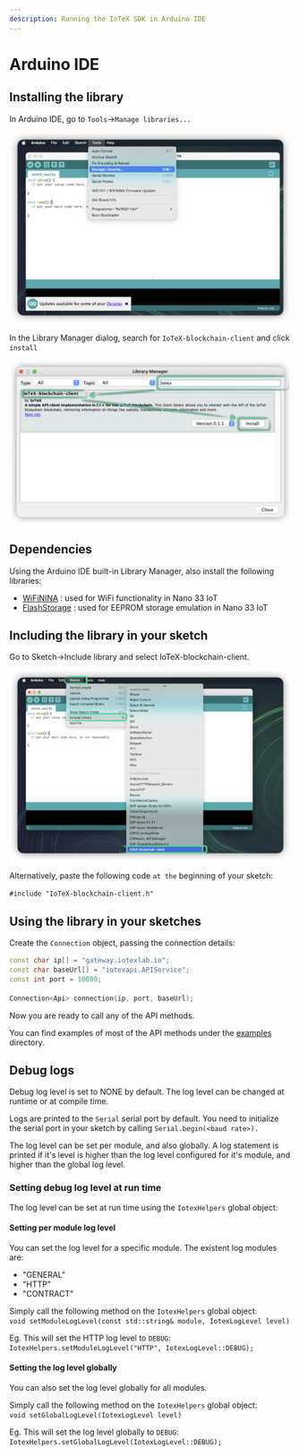 ```yaml
---
description: Running the IoTeX SDK in Arduino IDE
---
```


# Arduino IDE

## Installing the library

In Arduino IDE, go to `Tools`->`Manage libraries...`

![](<../../../.gitbook/assets/image (83) (1) (1).png>)

In the Library Manager dialog, search for `IoTeX-blockchain-client` and click `install`&#x20;

![](<../../../.gitbook/assets/image (81) (1).png>)

## Dependencies

Using the Arduino IDE built-in Library Manager, also install the following libraries:

* [WiFiNINA](https://github.com/arduino-libraries/WiFiNINA) : used for WiFi functionality in Nano 33 IoT
* [FlashStorage](https://github.com/cmaglie/FlashStorage) : used for EEPROM storage emulation in Nano 33 IoT

## Including the library in your sketch

Go to Sketch->Include library and select IoTeX-blockchain-client.

![](<../../../.gitbook/assets/image (82) (1).png>)

Alternatively, paste the following code `at the` beginning of your sketch:

`#include "IoTeX-blockchain-client.h"`

## Using the library in your sketches

Create the `Connection` object, passing the connection details:

```cpp
const char ip[] = "gateway.iotexlab.io";
const char baseUrl[] = "iotexapi.APIService";
const int port = 10000;

Connection<Api> connection(ip, port, baseUrl);
```

Now you are ready to call any of the API methods.

You can find examples of most of the API methods under the [examples](https://github.com/iotexproject/arduino-sdk/tree/main/examples) directory.

## Debug logs

Debug log level is set to NONE by default. The log level can be changed at runtime or at compile time.

Logs are printed to the `Serial` serial port by default. You need to initialize the serial port in your sketch by calling `Serial.begin(<baud rate>).`

The log level can be set per module, and also globally. A log statement is printed if it's level is higher than the log level configured for it's module, and higher than the global log level.

### Setting debug log level at run time

The log level can be set at run time using the `IotexHelpers` global object:

#### Setting per module log level

You can set the log level for a specific module. The existent log modules are:

* "GENERAL"
* "HTTP"
* "CONTRACT"

Simply call the following method on the `IotexHelpers` global object:\
`void setModuleLogLevel(const std::string& module, IotexLogLevel level)`

Eg. This will set the HTTP log level to `DEBUG`:\
`IotexHelpers.setModuleLogLevel("HTTP", IotexLogLevel::DEBUG);`

#### Setting the log level globally

You can also set the log level globally for all modules.

Simply call the following method on the `IotexHelpers` global object:\
`void setGlobalLogLevel(IotexLogLevel level)`

Eg. This will set the log level globally to `DEBUG`:\
`IotexHelpers.setGlobalLogLevel(IotexLogLevel::DEBUG);`

